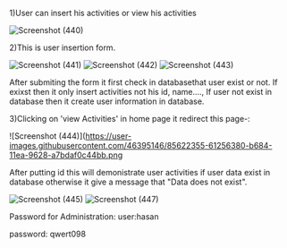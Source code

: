 1)User can insert his activities or view his activities

![Screenshot (440)](https://user-images.githubusercontent.com/46395146/85621611-27a02880-b683-11ea-9aca-c86defa1cfa2.png)

2)This is user insertion form.

![Screenshot (441)](https://user-images.githubusercontent.com/46395146/85621907-a7c68e00-b683-11ea-9979-709073cc56a2.png)
![Screenshot (442)](https://user-images.githubusercontent.com/46395146/85621911-ad23d880-b683-11ea-8ce1-c5b59524056a.png)
![Screenshot (443)](https://user-images.githubusercontent.com/46395146/85622441-7601f700-b684-11ea-803e-43456ac763ea.png)



After submiting the form it first check in databasethat user exist or not. If exixst then it only insert activities not his id, name....,
If user not exist in database then it create user information in database.

3)Clicking on 'view Activities' in home page it redirect this page-:

![Screenshot (444)](https://user-images.githubusercontent.com/46395146/85622355-61256380-b684-11ea-9628-a7bdaf0c44bb.png

After putting id this will demonistrate user activities if user data exist in database otherwise it give a message that "Data does not exist".

![Screenshot (445)](https://user-images.githubusercontent.com/46395146/85622710-e3158c80-b684-11ea-9397-70f1d85e5b9d.png)
![Screenshot (447)](https://user-images.githubusercontent.com/46395146/85622719-e6a91380-b684-11ea-8585-a461afeca5db.png)


Password for Administration:
user:hasan

password: qwert098
